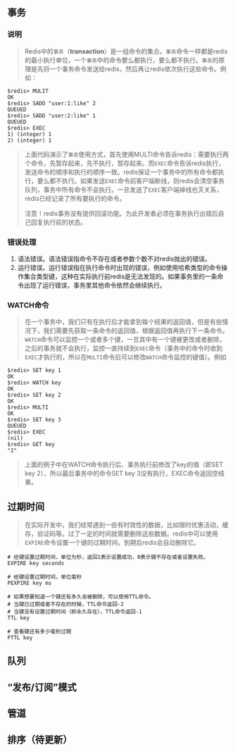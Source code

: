 ## 事务

### 说明

> Redis中的`事务`（**transaction**）是一组命令的集合。`事务`命令一样都是redis的最小执行单位，一个`事务`中的命令要么都执行，要么都不执行。`事务`的原理是先将一个事务命令发送给redis，然后再让redis依次执行这些命令。例如：

```shell
$redis> MULIT
OK
$redis> SADD "user:1:like" 2
QUEUED
$redis> SADD "user:2:like" 1
QUEUED
$redis> EXEC
1) (integer) 1
2) (integer) 1
```

> 上面代码演示了`事务`使用方式，首先使用MULTI命令告诉redis：需要执行两个命令，先暂存起来，先不执行，暂存起来。而`EXEC`命令告诉redis执行，发送命令的顺序和执行的顺序一致。redis保证一个事务中的所有命令都执行，要么都不执行。如果发送`EXEC`命令前客户端断线，则redis会清空事务队列，事务中所有命令不会执行。一旦发送了`EXEC`客户端掉线也灭关系，redis已经记录了所有要执行的命令。
>
> 注意！redis事务没有提供回滚功能。为此开发者必须在事务执行出错后自己回复执行前的状态。

### 错误处理

1. 语法错误。语法错误指命令不存在或者参数个数不对redis抛出的错误。
2. 运行错误。运行错误指在执行命令时出现的错误，例如使用哈希类型的命令操作集合类型键，这种在实际执行前redis是无法发现的。如果事务里的一条命令出现了运行错误，事务里其他命令依然会继续执行。

###  WATCH命令

> 在一个事务中，我们只有在执行后才能拿到每个结果的返回值，但是有些情况下，我们需要先获取一条命令的返回值，根据返回值再执行下一条命令。`WATCH`命令可以监控一个或者多个键，一旦其中有一个键被更改或者删除，之后的事务就不会执行，监控一直持续到`EXEC`命令（事务中的命令时收到`EXEC`才执行的，所以在`MULTI`命令后可以修改`WATCH`命令监控的键值）。例如

```shell
$redis> SET key 1
OK
$redis> WATCH key
OK
$redis> SET key 2
OK
$redis> MULTI
OK
$redis> SET key 3
QUEUED
$redis> EXEC
(nil)
$redis> GET key
"2"
```

> 上面的例子中在WATCH命令执行后、事务执行前修改了key的值（即SET key 2），所以最后事务中的命令SET key 3没有执行，EXEC命令返回空结果。



## 过期时间

> 在实际开发中，我们经常遇到一些有时效性的数据，比如限时优惠活动，缓存，验证码等。过了一定的时间就需要删除这些数据。redis中可以使用`EXPIRE`命令设置一个键的过期时间，到期后redis会自动删除它。

```shell
# 给键设置过期时间，单位为秒，返回1表示设置成功，0表示键不存在或者设置失败。
EXPIRE key seconds

# 给键设置过期时间，单位毫秒
PEXPIRE key ms

# 如果想要知道一个键还有多久会被删除，可以使用TTL命令。
# 当键已过期或者不存在的时候，TTL命令返回-2
# 当键没有设置过期时间（即永久存在），TTL命令返回-1
TTL key

# 查看键还有多少毫秒过期
PTTL key
```



## 队列





## “发布/订阅”模式





## 管道





## 排序（待更新）



